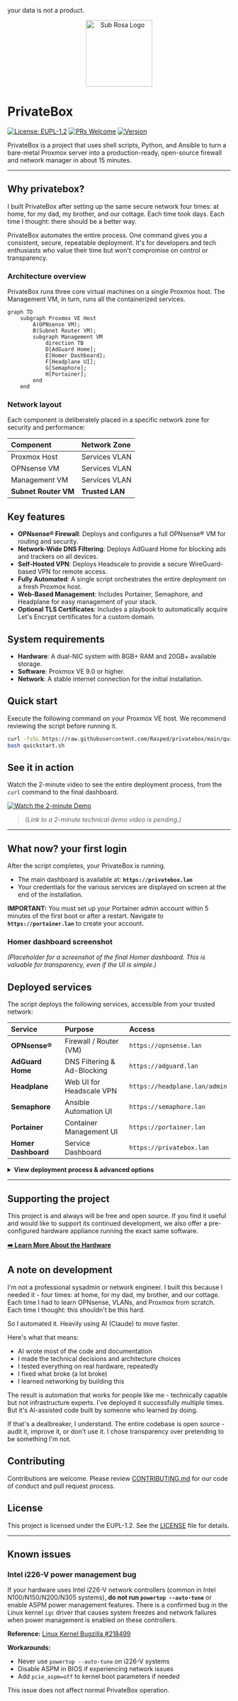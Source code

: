 your data is not a product.

<div align="center">
  <img src="assets/rose-logo.svg" alt="Sub Rosa Logo" width="150">
</div>

# PrivateBox

[![License: EUPL-1.2](https://img.shields.io/badge/License-EUPL--1.2-blue.svg)](https://joinup.ec.europa.eu/collection/eupl/eupl-text-eupl-12)
[![PRs Welcome](https://img.shields.io/badge/PRs-welcome-brightgreen.svg)](CONTRIBUTING.md)
[![Version](https://img.shields.io/badge/Version-1.0.0-informational.svg)]()

PrivateBox is a project that uses shell scripts, Python, and Ansible to turn a bare-metal Proxmox server into a production-ready, open-source firewall and network manager in about 15 minutes.

---

## Why privatebox?

I built PrivateBox after setting up the same secure network four times: at home, for my dad, my brother, and our cottage. Each time took days. Each time I thought: there should be a better way.

PrivateBox automates the entire process. One command gives you a consistent, secure, repeatable deployment. It's for developers and tech enthusiasts who value their time but won't compromise on control or transparency.

### Architecture overview

PrivateBox runs three core virtual machines on a single Proxmox host. The Management VM, in turn, runs all the containerized services.

```mermaid
graph TD
    subgraph Proxmox VE Host
        A(OPNsense VM);
        B(Subnet Router VM);
        subgraph Management VM
            direction TB
            D[AdGuard Home];
            E[Homer Dashboard];
            F[Headplane UI];
            G[Semaphore];
            H[Portainer];
        end
    end
```

### Network layout

Each component is deliberately placed in a specific network zone for security and performance:

| Component | Network Zone |
| :--- | :--- |
| Proxmox Host | Services VLAN |
| OPNsense VM | Services VLAN |
| Management VM | Services VLAN |
| **Subnet Router VM** | **Trusted LAN** |

## Key features

-   **OPNsense® Firewall**: Deploys and configures a full OPNsense® VM for routing and security.
-   **Network-Wide DNS Filtering**: Deploys AdGuard Home for blocking ads and trackers on all devices.
-   **Self-Hosted VPN**: Deploys Headscale to provide a secure WireGuard-based VPN for remote access.
-   **Fully Automated**: A single script orchestrates the entire deployment on a fresh Proxmox host.
-   **Web-Based Management**: Includes Portainer, Semaphore, and Headplane for easy management of your stack.
-   **Optional TLS Certificates**: Includes a playbook to automatically acquire Let's Encrypt certificates for a custom domain.

## System requirements

-   **Hardware**: A dual-NIC system with 8GB+ RAM and 20GB+ available storage.
-   **Software**: Proxmox VE 9.0 or higher.
-   **Network**: A stable internet connection for the initial installation.

## Quick start

Execute the following command on your Proxmox VE host. We recommend reviewing the script before running it.

```bash
curl -fsSL https://raw.githubusercontent.com/Rasped/privatebox/main/quickstart.sh -o quickstart.sh
bash quickstart.sh
```

## See it in action

Watch the 2-minute video to see the entire deployment process, from the `curl` command to the final dashboard.

[![Watch the 2-minute Demo](https://privatebox.com/images/youtube-placeholder.jpg)](https://www.youtube.com/watch?v=dQw4w9WgXcQ)
> *(Link to a 2-minute technical demo video is pending.)*

---

## What now? your first login

After the script completes, your PrivateBox is running. 

-   The main dashboard is available at: **`https://privatebox.lan`**
-   Your credentials for the various services are displayed on screen at the end of the installation.

**IMPORTANT:** You must set up your Portainer admin account within 5 minutes of the first boot or after a restart. Navigate to **`https://portainer.lan`** to create your account.

### Homer dashboard screenshot
*(Placeholder for a screenshot of the final Homer dashboard. This is valuable for transparency, even if the UI is simple.)*

## Deployed services

The script deploys the following services, accessible from your trusted network:

| Service | Purpose | Access |
| :--- | :--- | :--- |
| **OPNsense®** | Firewall / Router (VM) | `https://opnsense.lan` |
| **AdGuard Home** | DNS Filtering & Ad-Blocking | `https://adguard.lan` |
| **Headplane** | Web UI for Headscale VPN | `https://headplane.lan/admin` |
| **Semaphore** | Ansible Automation UI | `https://semaphore.lan` |
| **Portainer** | Container Management UI | `https://portainer.lan` |
| **Homer Dashboard** | Service Dashboard | `https://privatebox.lan` |

<details>
<summary><b>View deployment process & advanced options</b></summary>

### Deployment architecture

The `quickstart.sh` script initiates a four-phase deployment:

1.  **Phase 1: Host Preparation**: Installs dependencies, configures Proxmox network bridges (`vmbr0` for WAN, `vmbr1` for LAN), and generates credentials and API tokens for automation.
2.  **Phase 2: VM Provisioning**: Downloads a Debian 13 cloud image and creates the core management VM using `cloud-init` to inject configuration, scripts, and credentials.
3.  **Phase 3: Guest Configuration**: Inside the VM, a script installs and configures the software stack, including Podman, Portainer, and a custom-built Semaphore image that includes Proxmox integration tools.
4.  **Phase 4: Service Orchestration**: The system uses its own Semaphore instance to bootstrap itself, creating the management project, inventories, and environments via its API. It then runs an orchestration script to deploy and configure OPNsense, AdGuard, and all other services in the correct dependency order.

### Installation arguments

The `quickstart.sh` script accepts several arguments for testing and development.

```bash
# Download the script to review it first (recommended)
curl -fsSL https://raw.githubusercontent.com/Rasped/privatebox/main/quickstart.sh -o quickstart.sh

# Then run with arguments:
bash quickstart.sh --dry-run      # Run pre-flight checks without creating a VM.
bash quickstart.sh --branch develop # Use a specific git branch for deployment.
bash quickstart.sh --verbose      # Enable detailed script output.
bash quickstart.sh --help         # Display all available arguments.
```

</details>

---

## Supporting the project

This project is and always will be free and open source. If you find it useful and would like to support its continued development, we also offer a pre-configured hardware appliance running the exact same software.

[**➡️ Learn More About the Hardware**](https://privatebox.com/preorder)

## A note on development

I'm not a professional sysadmin or network engineer. I built this because I needed it - four times: at home, for my dad, my brother, and our cottage. Each time I had to learn OPNsense, VLANs, and Proxmox from scratch. Each time I thought: this shouldn't be this hard.

So I automated it. Heavily using AI (Claude) to move faster.

Here's what that means:
- AI wrote most of the code and documentation
- I made the technical decisions and architecture choices
- I tested everything on real hardware, repeatedly
- I fixed what broke (a lot broke)
- I learned networking by building this

The result is automation that works for people like me - technically capable but not infrastructure experts. I've deployed it successfully multiple times. But it's AI-assisted code built by someone who learned by doing.

If that's a dealbreaker, I understand. The entire codebase is open source - audit it, improve it, or don't use it. I chose transparency over pretending to be something I'm not.

## Contributing

Contributions are welcome. Please review [CONTRIBUTING.md](CONTRIBUTING.md) for our code of conduct and pull request process.

## License

This project is licensed under the EUPL-1.2. See the [LICENSE](LICENSE) file for details.

---

## Known issues

### Intel i226-V power management bug

If your hardware uses Intel i226-V network controllers (common in Intel N100/N150/N200/N305 systems), **do not run `powertop --auto-tune`** or enable ASPM power management features. There is a confirmed bug in the Linux kernel `igc` driver that causes system freezes and network failures when power management is enabled on these controllers.

**Reference:** [Linux Kernel Bugzilla #218499](https://bugzilla.kernel.org/show_bug.cgi?id=218499)

**Workarounds:**
- Never use `powertop --auto-tune` on i226-V systems
- Disable ASPM in BIOS if experiencing network issues
- Add `pcie_aspm=off` to kernel boot parameters if needed

This issue does not affect normal PrivateBox operation.